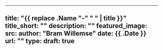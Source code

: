 
---
title: "{{ replace .Name "-" " " | title }}"
title_short: ""
description: ""
featured_image:
  src:
author: "Bram Willemse"
date: {{ .Date }}
url: ""
type:
draft: true
---
